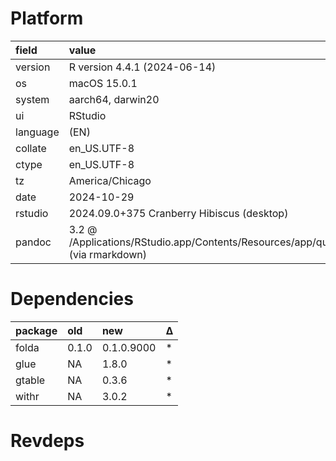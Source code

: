 # Platform

|field    |value                                                                                            |
|:--------|:------------------------------------------------------------------------------------------------|
|version  |R version 4.4.1 (2024-06-14)                                                                     |
|os       |macOS 15.0.1                                                                                     |
|system   |aarch64, darwin20                                                                                |
|ui       |RStudio                                                                                          |
|language |(EN)                                                                                             |
|collate  |en_US.UTF-8                                                                                      |
|ctype    |en_US.UTF-8                                                                                      |
|tz       |America/Chicago                                                                                  |
|date     |2024-10-29                                                                                       |
|rstudio  |2024.09.0+375 Cranberry Hibiscus (desktop)                                                       |
|pandoc   |3.2 @ /Applications/RStudio.app/Contents/Resources/app/quarto/bin/tools/aarch64/ (via rmarkdown) |

# Dependencies

|package |old   |new        |Δ  |
|:-------|:-----|:----------|:--|
|folda   |0.1.0 |0.1.0.9000 |*  |
|glue    |NA    |1.8.0      |*  |
|gtable  |NA    |0.3.6      |*  |
|withr   |NA    |3.0.2      |*  |

# Revdeps

